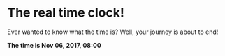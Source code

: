 # The real time clock!

Ever wanted to know what the time is? Well, your journey is about to end!

**The time is Nov 06, 2017, 08:00**